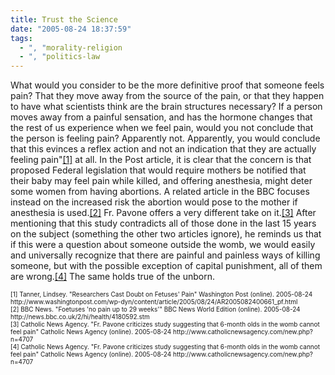 ```yaml
---
title: Trust the Science
date: "2005-08-24 18:37:59"
tags:
  - ", "morality-religion
  - ", "politics-law
---
```

<p>What would you consider to be the more definitive proof that someone feels pain?  That they move away from the source of the pain, or that they happen to have what scientists think are the brain structures necessary?  If a person moves away from a painful sensation, and has the hormone changes that the rest of us experience when we feel pain, would you not conclude that the person is feeling pain?  Apparently not. Apparently, you would conclude that this evinces a reflex action and not an indication that they are actually feeling pain"<a href="http://www.washingtonpost.com/wp-dyn/content/article/2005/08/24/AR2005082400661_pf.html">[1]</a> at all.  In the Post article, it is clear that the concern is that proposed Federal legislation that would require mothers be notified that their baby may feel pain while killed, and offering anesthesia, might deter some women from having abortions. A related article in the BBC focuses instead on the increased risk the abortion would pose to the mother if anesthesia is used.<a href="http://news.bbc.co.uk/2/hi/health/4180592.stm">[2]</a> Fr. Pavone offers a very different take on it.<a href="http://www.catholicnewsagency.com/new.php?n=4707">[3]</a> After mentioning that this study contradicts all of those done in the last 15 years on the subject (something the other two articles ignore), he reminds us that if this were a question about someone outside the womb, we would easily and universally recognize that there are painful and painless ways of killing someone, but with the possible exception of capital punishment, all of them are wrong.<a href="http://www.catholicnewsagency.com/new.php?n=4707">[4]</a> The same holds true of the unborn.</p>  <font size="-2"> [1] Tanner, Lindsey.  "Researchers Cast Doubt on Fetuses' Pain" Washington Post (online).  2005-08-24 http://www.washingtonpost.com/wp-dyn/content/article/2005/08/24/AR2005082400661_pf.html <br  /> [2] BBC News.  "Foetuses 'no pain up to 29 weeks'" BBC News World Edition (online).  2005-08-24 http://news.bbc.co.uk/2/hi/health/4180592.stm <br  /> [3] Catholic News Agency.  "Fr. Pavone criticizes study suggesting that 6-month olds in the womb cannot feel pain" Catholic News Agency (online).  2005-08-24 http://www.catholicnewsagency.com/new.php?n=4707 <br  /> [4] Catholic News Agency.  "Fr. Pavone criticizes study suggesting that 6-month olds in the womb cannot feel pain" Catholic News Agency (online). 2005-08-24 http://www.catholicnewsagency.com/new.php?n=4707 <br  /> </font>

